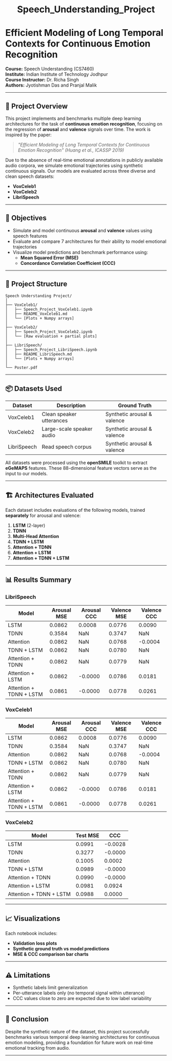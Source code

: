 <h1 align="center"> Speech_Understanding_Project</h1>

# Efficient Modeling of Long Temporal Contexts for Continuous Emotion Recognition

**Course:** Speech Understanding (CS7460)  
**Institute:** Indian Institute of Technology Jodhpur  
**Course Instructor:** Dr. Richa Singh  
**Authors:** Jyotishman Das and Pranjal Malik  

---

## 📌 Project Overview

This project implements and benchmarks multiple deep learning architectures for the task of **continuous emotion recognition**, focusing on the regression of **arousal** and **valence** signals over time. The work is inspired by the paper:

> _"Efficient Modeling of Long Temporal Contexts for Continuous Emotion Recognition" (Huang et al., ICASSP 2019)_

Due to the absence of real-time emotional annotations in publicly available audio corpora, we simulate emotional trajectories using synthetic continuous signals. Our models are evaluated across three diverse and clean speech datasets:

- **VoxCeleb1**
- **VoxCeleb2**
- **LibriSpeech**

---

## 🎯 Objectives

- Simulate and model continuous **arousal** and **valence** values using speech features
- Evaluate and compare 7 architectures for their ability to model emotional trajectories
- Visualize model predictions and benchmark performance using:
  - **Mean Squared Error (MSE)**
  - **Concordance Correlation Coefficient (CCC)**

---

## 📂 Project Structure

```
Speech Understanding Project/
│
├── VoxCeleb1/
│   ├── Speech_Project_VoxCeleb1.ipynb
│   ├── README_VoxCeleb1.md
│   └── [Plots + Numpy arrays]
│
├── VoxCeleb2/
│   ├── Speech_Project_VoxCeleb2.ipynb
│   └── [Raw evaluation + partial plots]
│
├── LibriSpeech/
│   ├── Speech_Project_LibriSpeech.ipynb
│   ├── README_LibriSpeech.md
│   └── [Plots + Numpy arrays]
│
└── Poster.pdf
```

---

## 📦 Datasets Used

| Dataset     | Description                        | Ground Truth        |
|-------------|------------------------------------|----------------------|
| VoxCeleb1   | Clean speaker utterances           | Synthetic arousal & valence |
| VoxCeleb2   | Large-scale speaker audio          | Synthetic arousal & valence |
| LibriSpeech | Read speech corpus                 | Synthetic arousal & valence |

All datasets were processed using the **openSMILE** toolkit to extract **eGeMAPS** features. These 88-dimensional feature vectors serve as the input to our models.

---

## 🏗️ Architectures Evaluated

Each dataset includes evaluations of the following models, trained **separately** for arousal and valence:

1. **LSTM** (2-layer)
2. **TDNN**
3. **Multi-Head Attention**
4. **TDNN + LSTM**
5. **Attention + TDNN**
6. **Attention + LSTM**
7. **Attention + TDNN + LSTM**

---

## 📊 Results Summary

### LibriSpeech

| Model                     | Arousal MSE | Arousal CCC | Valence MSE | Valence CCC |
|--------------------------|-------------|--------------|--------------|--------------|
| LSTM                     | 0.0862      | 0.0008       | 0.0776       | 0.0090       |
| TDNN                     | 0.3584      | NaN          | 0.3747       | NaN          |
| Attention                | 0.0862      | NaN          | 0.0768       | -0.0004      |
| TDNN + LSTM              | 0.0862      | NaN          | 0.0780       | NaN          |
| Attention + TDNN         | 0.0862      | NaN          | 0.0779       | NaN          |
| Attention + LSTM         | 0.0862      | -0.0000      | 0.0786       | 0.0181       |
| Attention + TDNN + LSTM  | 0.0861      | -0.0000      | 0.0778       | 0.0261       |

### VoxCeleb1

| Model                     | Arousal MSE | Arousal CCC | Valence MSE | Valence CCC |
|--------------------------|-------------|--------------|--------------|--------------|
| LSTM                     | 0.0862      | 0.0008       | 0.0776       | 0.0090       |
| TDNN                     | 0.3584      | NaN          | 0.3747       | NaN          |
| Attention                | 0.0862      | NaN          | 0.0768       | -0.0004      |
| TDNN + LSTM              | 0.0862      | NaN          | 0.0780       | NaN          |
| Attention + TDNN         | 0.0862      | NaN          | 0.0779       | NaN          |
| Attention + LSTM         | 0.0862      | -0.0000      | 0.0786       | 0.0181       |
| Attention + TDNN + LSTM  | 0.0861      | -0.0000      | 0.0778       | 0.0261       |

### VoxCeleb2

| Model                      | Test MSE | CCC     |
|---------------------------|----------|---------|
| LSTM                      | 0.0991   | -0.0028 |
| TDNN                      | 0.3277   | -0.0000 |
| Attention                 | 0.1005   |  0.0002 |
| TDNN + LSTM               | 0.0989   | -0.0000 |
| Attention + TDNN          | 0.0990   | -0.0000 |
| Attention + LSTM          | 0.0981   |  0.0924 |
| Attention + TDNN + LSTM   | 0.0988   |  0.0000 |

---

## 📈 Visualizations

Each notebook includes:
- **Validation loss plots**
- **Synthetic ground truth vs model predictions**
- **MSE & CCC comparison bar charts**

---

## ⚠️ Limitations

- Synthetic labels limit generalization
- Per-utterance labels only (no temporal signal within utterance)
- CCC values close to zero are expected due to low label variability

---

## 📝 Conclusion

Despite the synthetic nature of the dataset, this project successfully benchmarks various temporal deep learning architectures for continuous emotion modeling, providing a foundation for future work on real-time emotional tracking from audio.

---
